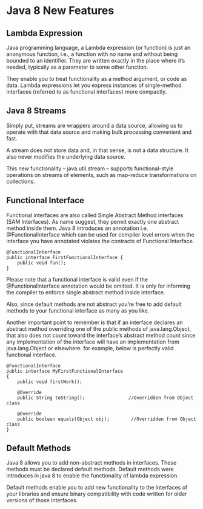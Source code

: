 # Java 8 New Features

## Lambda Expression
Java programming language, a Lambda expression (or function) is just an anonymous function, i.e., a function with no name and without being bounded to an identifier. They are written exactly in the place where it’s needed, typically as a parameter to some other function.

They enable you to treat functionality as a method argument, or code as data. Lambda expressions let you express instances of single-method interfaces (referred to as functional interfaces) more compactly.

## Java 8 Streams
Simply put, streams are wrappers around a data source, allowing us to operate with that data source and making bulk processing convenient and fast.

A stream does not store data and, in that sense, is not a data structure. It also never modifies the underlying data source.

This new functionality – java.util.stream – supports functional-style operations on streams of elements, such as map-reduce transformations on collections.


## Functional Interface
Functional interfaces are also called Single Abstract Method interfaces (SAM Interfaces). As name suggest, they permit exactly one abstract method inside them. Java 8 introduces an annotation i.e. @FunctionalInterface which can be used for compiler level errors when the interface you have annotated violates the contracts of Functional Interface.

```
@FunctionalInterface
public interface FirstFunctionalInterface {
    public void fun();
}
```
Please note that a functional interface is valid even if the @FunctionalInterface annotation would be omitted. It is only for informing the compiler to enforce single abstract method inside interface.

Also, since default methods are not abstract you’re free to add default methods to your functional interface as many as you like.

Another important point to remember is that if an interface declares an abstract method overriding one of the public methods of java.lang.Object, that also does not count toward the interface’s abstract method count since any implementation of the interface will have an implementation from java.lang.Object or elsewhere. for example, below is perfectly valid functional interface.

```
@FunctionalInterface
public interface MyFirstFunctionalInterface 
{
    public void firstWork();
 
    @Override
    public String toString();                //Overridden from Object class
 
    @Override
    public boolean equals(Object obj);        //Overridden from Object class
}
```

## Default Methods
Java 8 allows you to add non-abstract methods in interfaces. These methods must be declared default methods. Default methods were introduces in java 8 to enable the functionality of lambda expression.

Default methods enable you to add new functionality to the interfaces of your libraries and ensure binary compatibility with code written for older versions of those interfaces.

